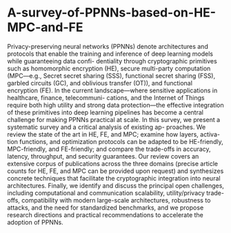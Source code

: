 # A-survey-of-PPNNs-based-on-HE-MPC-and-FE
Privacy-preserving neural networks (PPNNs) denote architectures and protocols that
enable the training and inference of deep learning models while guaranteeing data confi-
dentiality through cryptographic primitives such as homomorphic encryption (HE), secure
multi-party computation (MPC—e.g., Secret secret sharing (SSS), functional secret sharing
(FSS), garbled circuits (GC), and oblivious transfer (OT)), and functional encryption (FE).
In the current landscape—where sensitive applications in healthcare, finance, telecommuni-
cations, and the Internet of Things require both high utility and strong data protection—the
effective integration of these primitives into deep learning pipelines has become a central
challenge for making PPNNs practical at scale.
In this survey, we present a systematic survey and a critical analysis of existing ap-
proaches. We review the state of the art in HE, FE, and MPC; examine how layers, activa-
tion functions, and optimization protocols can be adapted to be HE-friendly, MPC-friendly,
and FE-friendly; and compare the trade-offs in accuracy, latency, throughput, and security
guarantees. Our review covers an extensive corpus of publications across the three domains
(precise article counts for HE, FE, and MPC can be provided upon request) and synthesizes
concrete techniques that facilitate the cryptographic integration into neural architectures.
Finally, we identify and discuss the principal open challenges, including computational and
communication scalability, utility/privacy trade-offs, compatibility with modern large-scale
architectures, robustness to attacks, and the need for standardized benchmarks, and we
propose research directions and practical recommendations to accelerate the adoption of
PPNNs.
